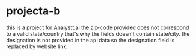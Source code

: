 # projecta-b
this is a project for Analystt.ai
the zip-code provided does not correspond to a valid state/country that's why the fields doesn't contain state/city.
the designation is not provided in the api data so the designation field is replaced by website link.
